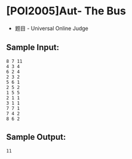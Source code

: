 # [POI2005]Aut- The Bus
 - 题目 - Universal Online Judge


## Sample Input: 
```
8 7 11
4 3 4
6 2 4
2 3 2
5 6 1
2 5 2
1 5 5
2 1 1
3 1 1
7 7 1
7 4 2
8 6 2

```

## Sample Output: 
```
11

```
